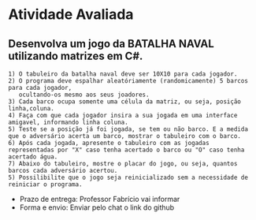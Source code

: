 # Atividade Avaliada

## Desenvolva um jogo da BATALHA NAVAL utilizando matrizes em C#. 

    1) O tabuleiro da batalha naval deve ser 10X10 para cada jogador.
    2) O programa deve espalhar aleatóriamente (randomicamente) 5 barcos para cada jogador,
       ocultando-os mesmo aos seus joadores.
    3) Cada barco ocupa somente uma célula da matriz, ou seja, posição linha,coluna.
    4) Faça com que cada jogador insira a sua jogada em uma interface amigavel, informando linha coluna.
    5) Teste se a posição já foi jogada, se tem ou não barco. E a medida que o adversário acerta um barco, mostrar o tabuleiro com o barco.
    6) Após cada jogada, apresente o tabuleiro com as jogadas representadas por "X" caso tenha acertado o barco ou "O" caso tenha acertado água.
    7) Abaixo do tabuleiro, mostre o placar do jogo, ou seja, quantos barcos cada adversário acertou. 
    5) Possilibilite que o jogo seja reinicializado sem a necessidade de reiniciar o programa. 


- Prazo de entrega: Professor Fabrício vai informar
- Forma e envio: Enviar pelo chat o link do github